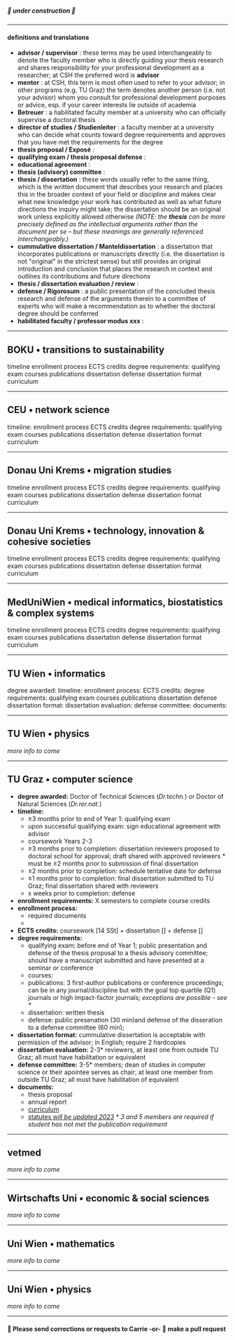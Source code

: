 ##### 🚧  under construction  🚧
---
<!-- 
contacts, requirements, enrollment instructions 
timeline
enrollment requirement
enrollment process
ECTS credits
degree requirements:
  qualifying exam
  courses
  publications
  dissertation
  defense
dissertation format
curriculum
-->
#### definitions and translations
- **advisor / supervisor** : these terms may be used interchangeably to denote the faculty member who is directly guiding your thesis research and shares responsibility for your professional development as a researcher; at CSH the preferred word is **advisor**
- **mentor** : at CSH, this term is most often used to refer to your advisor; in other programs \(e.g. TU Graz\) the term denotes another person \(i.e. not your advisor\) whom you consult for professional development purposes or advice, esp. if your career interests lie outside of academia
- **Betreuer** : a habilitated faculty member at a university who can officially supervise a doctoral thesis
- **director of studies / Studienleiter** : a faculty member at a university who can decide what counts toward degree requirements and approves that you have met the requirements for the degree
- **thesis proposal / Exposé** :
- **qualifying exam / thesis proposal defense** :
- **educational agreement** : 
- **thesis \(advisory\) committee** :
- **thesis / dissertation** : these words usually refer to the same thing, which is the written document that describes your  research and places this in the broader context of your field or discipline and makes clear what new knowledge your work has contributed as well as what future directions the inquiry might take; the dissertation should be an original work unless explicitly allowed otherwise  *\(NOTE: the **thesis** can be more precisely defined as the intellectual arguments rather than the document per se – but these meanings are generally referenced interchangeably.\)*
- **cummulative dissertation / Manteldissertation** : a dissertation that incorporates publications or manuscripts directly \(i.e. the dissertation is not "original" in the strictest sense\) but still provides an original introduction and conclusion that places the research in context and outlines its contributions and future directions
- **thesis / dissertation evaluation / review** : 
- **defense / Rigorosum** : a public presentation of the concluded thesis research and defense of the arguments therein to a committee of experts who will make a recommendation as to whether the doctoral degree should be conferred
- **habilitated faculty / professor modus xxx** :

---

## BOKU • transitions to sustainability
timeline
enrollment process
ECTS credits
degree requirements:
  qualifying exam
  courses
  publications
  dissertation
  defense
dissertation format
curriculum

----
## CEU • network science
timeline: 
enrollment process
ECTS credits
degree requirements:
  qualifying exam
  courses
  publications
  dissertation
  defense
dissertation format
curriculum

---
## Donau Uni Krems • migration studies
timeline
enrollment process
ECTS credits
degree requirements:
  qualifying exam
  courses
  publications
  dissertation
  defense
dissertation format
curriculum

---
## Donau Uni Krems • technology, innovation & cohesive societies
timeline
enrollment process
ECTS credits
degree requirements:
  qualifying exam
  courses
  publications
  dissertation
  defense
dissertation format
curriculum

---
## MedUniWien • medical informatics, biostatistics & complex systems
timeline
enrollment process
ECTS credits
degree requirements:
  qualifying exam
  courses
  publications
  dissertation
  defense
dissertation format
curriculum

---
## TU Wien • informatics
degree awarded:
timeline:
enrollment process:
ECTS credits:
degree requirements:
  qualifying exam
  courses
  publications
  dissertation
  defense
dissertation format:
dissertation evaluation:
defense committee:
documents:

---
## TU Wien • physics
*more info to come*

---
## TU Graz • computer science
- **degree awarded:** Doctor of Technical Sciences \(*Dr.techn.*\) or Doctor of Natural Sciences \(*Dr.rer.nat.*\)
- **timeline:**
  - ≥3 months prior to end of Year 1: qualifying exam
  - upon successful qualifying exam: sign educational agreement with advisor
  - coursework Years 2-3  
  - ≥3 months prior to completion: dissertation reviewers proposed to doctoral school for approval; draft shared with approved reviewers \* must be ≥2 months prior to submission of final dissertation
  - ≥2 months prior to completion: schedule tentative date for defense
  - ≥1 months prior to completion: final dissertation submitted to TU Graz; final dissertation shared with reviewers 
  - x weeks prior to completion: defense
- **enrollment requirements:** X semesters to complete course credits
- **enrollment process:**
  - required documents
  - 
- **ECTS credits:** coursework \[14 SSt\] + dissertation \[\] + defense \[\]
- **degree requirements:**
  - qualifying exam: before end of Year 1; public presentation and defense of the thesis proposal to a thesis advisory committee; should have a manuscript submitted and have presented at a seminar or conference
  - courses:
  - publications: 3 first-author publications or conference proceedings; can be in any journal/discipline but with the goal top quartile (Q1) journals or high impact-factor journals; *exceptions are possible \- see \**
  - dissertation: written thesis
  - defense: public presenation \(30 min\)and defense of the disseration to a defense committee \(60 min\); 
- **dissertation format:** cummulative dissertation is acceptable with permission of the advisor; in English; require 2 hardcopies 
- **dissertation evaluation:** 2-3\* reviewers, at least one from outside TU Graz; all must have habilitation or equivalent
- **defense committee:** 3-5\* members; dean of studies in computer science or their apointee serves as chair; at least one member from outside TU Graz; all must have habilitation of equivalent
- **documents:**
  - thesis proposal
  - annual report
  - [curriculum](https://www.tugraz.at/fileadmin/public/Studierende_und_Bedienstete/Information/Doctoral_Schools/Curriculum_Doctoral_Programme_Natural_Sciences_as_of_1.10.2020.pdf)
  - [statutes *will be updated 2023*](https://www.tugraz.at/fileadmin/public/Studierende_und_Bedienstete/Information/Doctoral_Schools/Statutes_Doctoral_School_Computer_Science_English_1.10.2020.pdf)
*\* 3 and 5 members are required if student has not met the publication requirement*

---
## vetmed
*more info to come*

---
## Wirtschafts Uni • economic & social sciences
*more info to come*

---
## Uni Wien • mathematics
*more info to come*

---
## Uni Wien • physics
*more info to come*

---
#### :bee: Please send corrections or requests to Carrie -or- :robot: make a pull request
